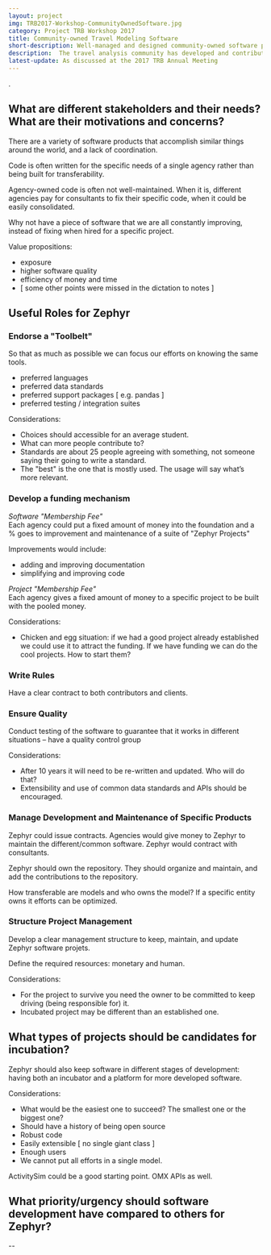 ```yaml
---
layout: project
img: TRB2017-Workshop-CommunityOwnedSoftware.jpg
category: Project TRB Workshop 2017
title: Community-owned Travel Modeling Software
short-description: Well-managed and designed community-owned software projects could be broadly applicable to a number of public needs obviating unnecessary duplication. Unfortunately many of open-source projects lack a permanent and actively managed home. Would Zephyr be a good home for such projects?
description:  The travel analysis community has developed and contributed to a multitude of open-source software projects. These projects have been motivated for a variety of reasons and are often either complementary to commercial analysis products or fulfill a need that is not yet commercially viable. The following list is a sample of the types of open-source travel analysis software under active development 1.	Travel Modeling Frameworks in use by Agencies – ActivitySim, DaySim, CT-RAMP, MATSIM, Tranus, etc. 2.	Dynamic network assignment – Dynus-T, DTALite, and Fast-Trips 3.	Sketch Planning Packages – the VisionEval Family 4.	Transit Assignment – Fast-Trips 5.	Land Use Models – UrbanSim 6.	Supporting packages and tools – Benefit Cost tools, ORCA, Pandanas, Wrangler, CountDracula, dtaAnyway, helper scripts, population synthesizers These projects are wide ranging in scope, management, standards, and ownership. A common theme is that if well managed and designed, they could be broadly applicable to a number of public needs obviating unnecessary duplication. Unfortunately many of these projects lack a permanent and actively managed home due to projects and funding ending or public agencies being [ necessarily ] focused on their specific needs rather than designing and maintaining for a broader audience. Would Zephyr be a good home for projects such as these and provide (with assistance from others) the necessary administrative, financial, and technical resources? Should Zephyr also create a directory of open-source projects and code such that one could find what already exists?
latest-update: As discussed at the 2017 TRB Annual Meeting
---
```

.

## What are different stakeholders and their needs? What are their motivations and concerns?

There are a variety of software products that accomplish similar things around the world, and a lack of coordination.

Code is often written for the specific needs of a single agency rather than being built for transferability.  

Agency-owned code is often not well-maintained.  When it is, different agencies pay for consultants to fix their specific code, when it could be easily consolidated.

Why not have a piece of software that we are all constantly improving, instead of fixing when hired for a specific project.

Value propositions:  

 - exposure  
 - higher software quality  
 - efficiency of money and time  
 - [ some other points were missed in the dictation to notes ]

## Useful Roles for Zephyr
### Endorse a "Toolbelt"
So that as much as possible we can focus our efforts on knowing the same tools.

 - preferred languages
 - preferred data standards
 - preferred support packages [ e.g. pandas ]
 - preferred testing / integration suites

Considerations:  

 - Choices should accessible for an average student. 
 - What can more people contribute to?
 - Standards are about 25 people agreeing with something, not someone saying their going to write a standard. 
 - The "best" is the one that is mostly used. The usage will say what’s more relevant.

### Develop a funding mechanism
*Software "Membership Fee"*  
Each agency could put a fixed amount of money into the foundation and a % goes to improvement and maintenance of a suite of "Zephyr Projects"

Improvements would include:  

 - adding and improving documentation  
 - simplifying and improving code  

*Project "Membership Fee"*  
Each agency gives a fixed amount of money to a specific project to be built with the pooled money.

Considerations:  

 - Chicken and egg situation: if we had a good project already established we could use it to attract the funding. If we have funding we can do the cool projects. How to start them?   

### Write Rules
Have a clear contract to both contributors and clients.

### Ensure Quality
Conduct testing of the software to guarantee that it works in different situations – have a quality control group

Considerations:  

 - After 10 years it will need to be re-written and updated. Who will do that? 
 - Extensibility and use of common data standards and APIs should be encouraged.

### Manage Development and Maintenance of Specific Products
Zephyr could issue contracts. Agencies would give money to Zephyr to maintain the different/common software.  Zephyr would contract with consultants.

Zephyr should own the repository. They should organize and maintain, and add the contributions to the repository. 

How transferable are models and who owns the model? If a specific entity owns it efforts can be optimized.

### Structure Project Management
Develop a clear management structure to keep, maintain, and update Zephyr software projets.

Define the required resources: monetary and human.

Considerations:  

 - For the project to survive you need the owner to be committed to keep driving (being responsible for) it.
 - Incubated project may be different than an established one.

## What types of projects should be candidates for incubation?
Zephyr should also keep software in different stages of development: having both an incubator and a platform for more developed software.

Considerations:

 - What would be the easiest one to succeed? The smallest one or the biggest one?  
 - Should have a history of being open source  
 - Robust code 
 - Easily extensible [ no single giant class ]  
 - Enough users  
 - We cannot put all efforts in a single model.
 
ActivitySim could be a good starting point.  OMX APIs as well.

## What priority/urgency should software development have compared to others for Zephyr?

--

